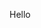 Hello
<!--
![My Github stats](https://github-readme-stats.vercel.app/api?username=agunghabu&show_icons=true&theme=dark)

![Top Langs](https://github-readme-stats.vercel.app/api/top-langs/?username=agunghabu&layout=compact&theme=dark)
## 🧑‍💻 Tech Stack
<p align="justify">
  <img src="https://img.icons8.com/color/48/000000/python.png" alt="Python"/> &nbsp
  <img src="https://upload.wikimedia.org/wikipedia/commons/d/d0/Google_Colaboratory_SVG_Logo.svg" alt="Google Colab" height=50/> &nbsp
  <img src="https://img.icons8.com/fluency/256/jupyter.png" alt="Jupyter Notebook" height=50/> &nbsp &nbsp
  <img src="https://img.icons8.com/fluency/256/anaconda--v2.png" alt="Anaconda" height=50/> &nbsp &nbsp
  <img src="https://img.icons8.com/color/48/000000/tensorflow.png" alt="TensorFlow"/> &nbsp &nbsp &nbsp
  <img src="https://upload.wikimedia.org/wikipedia/commons/a/ae/Keras_logo.svg" alt="Keras" height=46/>
</p>

| Project | Top Repo | Favorite Repo |
|---------|----------|---------------|
| Project 1 | [Top Repo 1](https://github.com/YOUR_USERNAME/top-repo-1) | [Favorite Repo 1](https://github.com/YOUR_USERNAME/favorite-repo-1) |
| Project 2 | [Top Repo 2](https://github.com/YOUR_USERNAME/top-repo-2) | [Favorite Repo 2](https://github.com/YOUR_USERNAME/favorite-repo-2) |
| Project 3 | [Top Repo 3](https://github.com/YOUR_USERNAME/top-repo-3) | [Favorite Repo 3](https://github.com/YOUR_USERNAME/favorite-repo-3) |

<a href="https://github.com/agunghabu/base_ipa">
  <img align="center" src="https://github-readme-stats.vercel.app/api/pin/?username=agunghabu&repo=static-web&theme=buefy" />
</a>
<a href="https://github.com/agunghabu/Flutter-Task">
  <img align="center" src="https://github-readme-stats.vercel.app/api/pin/?username=agunghabu&repo=Flutter-Task&theme=buefy" />
</a>
-->
